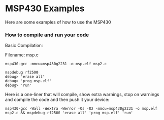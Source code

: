 # MSP430 Examples

Here are some examples of how to use the MSP430

### How to compile and run your code

Basic Compilation:

Filename: msp.c

    msp430-gcc -mmcu=msp430g2231 -o msp.elf msp2.c

    mspdebug rf2500 
    debug> 'erase all' 
    debug> 'prog msp.elf' 
    debug> 'run'

Here is a one-liner that will compile, show extra warnings, stop on warnings and compile the code and then push it your device:

    msp430-gcc -Wall -Wextra -Werror -Os -O2 -mmcu=msp430g2231 -o msp.elf msp2.c && mspdebug rf2500 'erase all' 'prog msp.elf' 'run'
